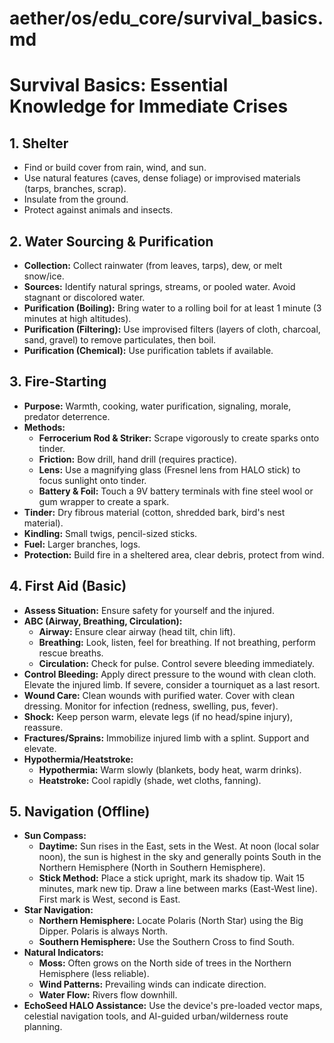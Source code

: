 # aether/os/edu_core/survival_basics.md
# Survival Basics: Essential Knowledge for Immediate Crises

## 1. Shelter
* Find or build cover from rain, wind, and sun.
* Use natural features (caves, dense foliage) or improvised materials (tarps, branches, scrap).
* Insulate from the ground.
* Protect against animals and insects.

## 2. Water Sourcing & Purification
* **Collection:** Collect rainwater (from leaves, tarps), dew, or melt snow/ice.
* **Sources:** Identify natural springs, streams, or pooled water. Avoid stagnant or discolored water.
* **Purification (Boiling):** Bring water to a rolling boil for at least 1 minute (3 minutes at high altitudes).
* **Purification (Filtering):** Use improvised filters (layers of cloth, charcoal, sand, gravel) to remove particulates, then boil.
* **Purification (Chemical):** Use purification tablets if available.

## 3. Fire-Starting
* **Purpose:** Warmth, cooking, water purification, signaling, morale, predator deterrence.
* **Methods:**
    * **Ferrocerium Rod & Striker:** Scrape vigorously to create sparks onto tinder.
    * **Friction:** Bow drill, hand drill (requires practice).
    * **Lens:** Use a magnifying glass (Fresnel lens from HALO stick) to focus sunlight onto tinder.
    * **Battery & Foil:** Touch a 9V battery terminals with fine steel wool or gum wrapper to create a spark.
* **Tinder:** Dry fibrous material (cotton, shredded bark, bird's nest material).
* **Kindling:** Small twigs, pencil-sized sticks.
* **Fuel:** Larger branches, logs.
* **Protection:** Build fire in a sheltered area, clear debris, protect from wind.

## 4. First Aid (Basic)
* **Assess Situation:** Ensure safety for yourself and the injured.
* **ABC (Airway, Breathing, Circulation):**
    * **Airway:** Ensure clear airway (head tilt, chin lift).
    * **Breathing:** Look, listen, feel for breathing. If not breathing, perform rescue breaths.
    * **Circulation:** Check for pulse. Control severe bleeding immediately.
* **Control Bleeding:** Apply direct pressure to the wound with clean cloth. Elevate the injured limb. If severe, consider a tourniquet as a last resort.
* **Wound Care:** Clean wounds with purified water. Cover with clean dressing. Monitor for infection (redness, swelling, pus, fever).
* **Shock:** Keep person warm, elevate legs (if no head/spine injury), reassure.
* **Fractures/Sprains:** Immobilize injured limb with a splint. Support and elevate.
* **Hypothermia/Heatstroke:**
    * **Hypothermia:** Warm slowly (blankets, body heat, warm drinks).
    * **Heatstroke:** Cool rapidly (shade, wet cloths, fanning).

## 5. Navigation (Offline)
* **Sun Compass:**
    * **Daytime:** Sun rises in the East, sets in the West. At noon (local solar noon), the sun is highest in the sky and generally points South in the Northern Hemisphere (North in Southern Hemisphere).
    * **Stick Method:** Place a stick upright, mark its shadow tip. Wait 15 minutes, mark new tip. Draw a line between marks (East-West line). First mark is West, second is East.
* **Star Navigation:**
    * **Northern Hemisphere:** Locate Polaris (North Star) using the Big Dipper. Polaris is always North.
    * **Southern Hemisphere:** Use the Southern Cross to find South.
* **Natural Indicators:**
    * **Moss:** Often grows on the North side of trees in the Northern Hemisphere (less reliable).
    * **Wind Patterns:** Prevailing winds can indicate direction.
    * **Water Flow:** Rivers flow downhill.
* **EchoSeed HALO Assistance:** Use the device's pre-loaded vector maps, celestial navigation tools, and AI-guided urban/wilderness route planning.
